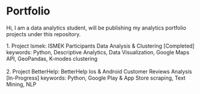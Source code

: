 # Portfolio
Hi, I am a data analytics student, will be publishing my analytics portfolio projects under this repository. 
<p>
1. Project Ismek: ISMEK Participants Data Analysis & Clustering [Completed]
  keywords: Python, Descriptive Analytics, Data Visualization, Google Maps API, GeoPandas, K-modes clustering
<br>
<br>
2. Project BetterHelp: BetterHelp Ios & Android Customer Reviews Analysis [In-Progress]
  keywords: Python, Google Play & App Store scraping, Text Mining, NLP
<br>
